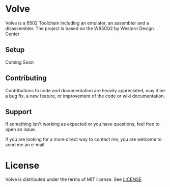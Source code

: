 # Volve
Volve is a 6502 Toolchain including an emulator, an assembler and a disassembler. The project is based on the W65C02 by Western Design Center

## Setup
Coming Soon

## Contributing
Contributions to code and documentation are heavily appreciated, may it be a bug fix, a new feature, or improvement of the code or wiki documentation.

## Support
If something isn't working as expected or you have questions, feel free to open an issue.

If you are looking for a more direct way to contact me, you are welcome to send me an e-mail

# License
Volve is distributed under the terms of MIT license.
See [LICENSE](LICENSE)
